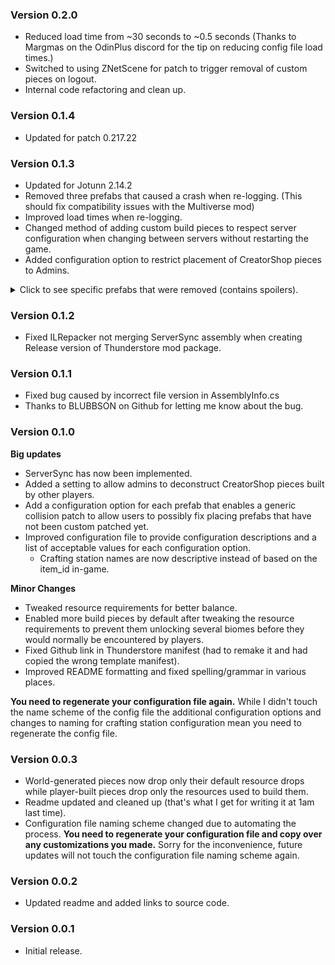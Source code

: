 ### Version 0.2.0
- Reduced load time from ~30 seconds to ~0.5 seconds (Thanks to Margmas on the OdinPlus discord for the tip on reducing config file load times.)
- Switched to using ZNetScene for patch to trigger removal of custom pieces on logout.
- Internal code refactoring and clean up.

### Version 0.1.4
- Updated for patch 0.217.22

### Version 0.1.3
- Updated for Jotunn 2.14.2
- Removed three prefabs that caused a crash when re-logging. (This should fix compatibility issues with the Multiverse mod)
- Improved load times when re-logging.
- Changed method of adding custom build pieces to respect server configuration when changing between servers without restarting the game.
- Added configuration option to restrict placement of CreatorShop pieces to Admins.
<details>
  <summary>Click to see specific prefabs that were removed (contains spoilers).</summary>
	- blackmarble_tile_wall_1x1
	- blackmarble_tile_wall_2x2
	- blackmarble_tile_wall_2x4
</details>


### Version 0.1.2
- Fixed ILRepacker not merging ServerSync assembly when creating Release version of Thunderstore mod package.

### Version 0.1.1
- Fixed bug caused by incorrect file version in AssemblyInfo.cs
- Thanks to BLUBBSON on Github for letting me know about the bug.

### Version 0.1.0
**Big updates**
- ServerSync has now been implemented.
- Added a setting to allow admins to deconstruct CreatorShop pieces built by other players.
- Add a configuration option for each prefab that enables a generic collision patch to allow users to possibly fix placing prefabs that have not been custom patched yet.
- Improved configuration file to provide configuration descriptions and a list of acceptable values for each configuration option.
  - Crafting station names are now descriptive instead of based on the item_id in-game.

**Minor Changes**
- Tweaked resource requirements for better balance.
- Enabled more build pieces by default after tweaking the resource requirements to prevent them unlocking several biomes before they would normally be encountered by players.
- Fixed Github link in Thunderstore manifest (had to remake it and had copied the wrong template manifest).
- Improved README formatting and fixed spelling/grammar in various places.

**You need to regenerate your configuration file again.** While I didn't touch the name scheme of the config file the additional configuration options and changes to naming for crafting station configuration mean you need to regenerate the config file.

### Version 0.0.3
- World-generated pieces now drop only their default resource drops while player-built pieces drop only the resources used to build them.
- Readme updated and cleaned up (that's what I get for writing it at 1am last time).
- Configuration file naming scheme changed due to automating the process. **You need to regenerate your configuration file and copy over any customizations you made.** Sorry for the inconvenience, future updates will not touch the configuration file naming scheme again.

### Version 0.0.2
- Updated readme and added links to source code.

### Version 0.0.1
- Initial release.
